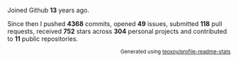 Joined Github **13** years ago.

Since then I pushed **4368** commits, opened **49** issues, submitted **118** pull requests, received **752** stars across **304** personal projects and contributed to **11** public repositories.

<p align="right"><sub>Generated using <a href="https://github.com/marketplace/actions/profile-readme-stats">teoxoy/profile-readme-stats</a></sub></p>
